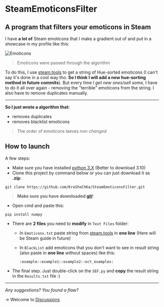 # SteamEmoticonsFilter

A program that filters your emoticons in Steam
------

I have **a lot of** Steam emoticons that I make a gradient out of and put in a showcase in my profile like this:

![Emoticons](https://github.com/KroSheChKa/SteamEmoticonsFilter/assets/104899233/d2ea5fdd-2be2-4bdc-aca5-bfab1791c352)
> Emoticons were passed through the algorithm 

To do this, I use [steam.tools](https://steam.tools/mosaticon/) to get a string of Hue-sorted emoticons (I can't say it's done in a cool way tho. **So I think I will add a new hue-sorting method in future commits**). But every time I *get new ones*/*sell some*, I have to do it all over again - removing the "terrible" emoticons from the string. I also have to remove duplicates manually.

----

**So I just wrote a algorithm that:**

- removes duplicates
- removes blacklist emoticons
> The order of emoticons laeves *non changed*

## How to launch

A few steps:
- Make sure you have installed [python 3.X](https://www.python.org/downloads/) (Better to download 3.10)
- Clone this project by command below or you can just download it as **.zip**:
```
git clone https://github.com/KroSheChKa/SteamEmoticonsFilter.git
```
> **Make sure you have downloaded [git](https://git-scm.com/downloads)!**
- Open cmd and paste this:
```
pip install numpy
```
- There are **2 files** you need to **modify** in `Text Files` folder:
  
  - In `Emoticons.txt` paste string from [steam.tools](https://steam.tools/mosaticon/) in **one line** (Here will be Steam guide in future)
  - In `BlackList` add emoticons that you don't want to see in result string (also paste in **one line** without spaces) like this:

    ```
    :example::example1::example2::ect_examples:
    ```

- The final step. Just double-click on the `SEF.py` and **copy** the result string in the `Results.txt` file :)

---
  
*Any suggestions? You found a flaw?*

-> Welcome to [Discussions](https://github.com/KroSheChKa/SteamEmoticonsFilter/discussions)
